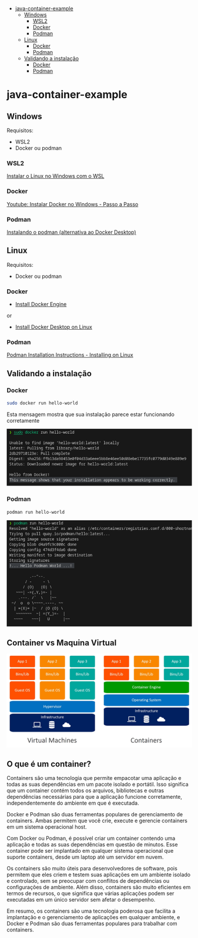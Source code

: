 - [java-container-example](#java-container-example)
  * [Windows](#windows)
    + [WSL2 ](#wsl2)
    + [Docker ](#docker)
    + [Podman ](#podman)
  * [Linux](#linux)
    + [Docker ](#docker-1)
    + [Podman ](#podman-1)
  * [Validando a instalação](#validando-a-instalação)
    + [Docker](#docker-2)
    + [Podman](#podman-2)

# java-container-example

## Windows

Requisitos:
  - WSL2
  - Docker ou podman


### WSL2 

  [Instalar o Linux no Windows com o WSL](https://learn.microsoft.com/pt-br/windows/wsl/install)

### Docker 

  [Youtube: Instalar Docker no Windows - Passo a Passo](https://www.youtube.com/watch?v=sYsIoWtS5LY)

### Podman 

  [Instalando o podman (alternativa ao Docker Desktop)](https://educoutinho.com.br/windows/instalando-podman-alternativa-docker-desktop/)


## Linux

Requisitos:
  - Docker ou podman

### Docker 

  - [Install Docker Engine](https://docs.docker.com/desktop/install/linux-install/)

or
  - [Install Docker Desktop on Linux](https://docs.docker.com/desktop/install/linux-install/)
### Podman 

  [Podman Installation Instructions - Installing on Linux ](https://podman.io/getting-started/installation.html#installing-on-linux)


## Validando a instalação

### Docker
```BASH
sudo docker run hello-world
```

Esta mensagem mostra que sua instalação parece estar funcionando corretamente

![docker-hello-world](./docs/imgs/docker-hello-world.png)

### Podman
```BASH
podman run hello-world
```

![podman-hello-world](./docs/imgs/podman-hello-world.png)


## Container vs Maquina Virtual

[![containers-vs-virtual-machines](./docs/imgs/containers-vs-virtual-machines.jpg)](https://images.contentstack.io/v3/assets/blt300387d93dabf50e/bltb6200bc085503718/5e1f209a63d1b6503160c6d5/containers-vs-virtual-machines.jpg)


## O que é um container?

Containers são uma tecnologia que permite empacotar uma aplicação e todas as suas dependências em um pacote isolado e portátil. Isso significa que um container contém todos os arquivos, bibliotecas e outras dependências necessárias para que a aplicação funcione corretamente, independentemente do ambiente em que é executada.

Docker e Podman são duas ferramentas populares de gerenciamento de containers. Ambas permitem que você crie, execute e gerencie containers em um sistema operacional host.

Com Docker ou Podman, é possível criar um container contendo uma aplicação e todas as suas dependências em questão de minutos. Esse container pode ser implantado em qualquer sistema operacional que suporte containers, desde um laptop até um servidor em nuvem.

Os containers são muito úteis para desenvolvedores de software, pois permitem que eles criem e testem suas aplicações em um ambiente isolado e controlado, sem se preocupar com conflitos de dependências ou configurações de ambiente. Além disso, containers são muito eficientes em termos de recursos, o que significa que várias aplicações podem ser executadas em um único servidor sem afetar o desempenho.

Em resumo, os containers são uma tecnologia poderosa que facilita a implantação e o gerenciamento de aplicações em qualquer ambiente, e Docker e Podman são duas ferramentas populares para trabalhar com containers.